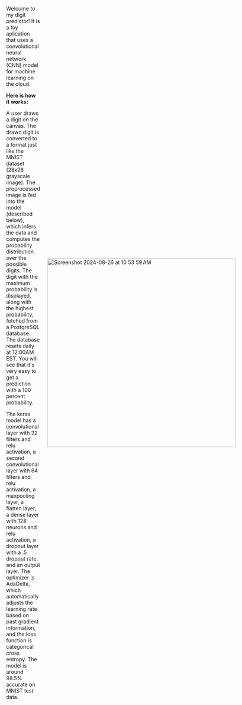 
<div style="display: flex; align-items: center;">
  <div style="flex: 1;">
    <p>Welcome to my digit predictor! It is a toy aplication that uses a convolutional neural network (CNN) model for machine learning on the cloud. 

**Here is how it works:**

A user draws a digit on the canvas.
The drawn digit is converted to a format just like the MNIST dataset (28x28 grayscale image). The preprocessed image is fed into the model (described below), 
which infers the data and computes the probability distribution over the possible digits. The digit with the maximum probability is displayed, along with 
the highest probability, fetched from a PostgreSQL database. The database resets daily at 12:00AM EST. 
You will see that it's very easy to get a prediction with a 100 percent probability.

The keras model has a convolutional layer with 32 filters and relu activation, a second convolutional layer with 64 filters and relu activation, a maxpooling layer, a flatten layer, a dense layer with 128 neurons and relu activation, a dropout layer with a .5 dropout rate, and an output layer. The optimizer is AdaDelta, which automatically adjusts the learning rate based on past gradient information, and the loss function is categorical cross entropy. The model is around 98.5% accurate on MNIST test data.</p>
  </div>
  <div style="margin-left: 20px;">
    <img width="510" alt="Screenshot 2024-08-26 at 10 53 59 AM" src="https://github.com/user-attachments/assets/fd70b903-4e12-41be-9722-3c69a197c704">
  </div>
</div>
